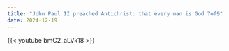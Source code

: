 ```yaml
---
title: "John Paul II preached Antichrist: that every man is God 7of9"
date: 2024-12-19
---
```


{{< youtube bmC2_aLVk18 >}}
